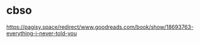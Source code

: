 # cbso
https://pagisy.space/redirect/www.goodreads.com/book/show/18693763-everything-i-never-told-you
